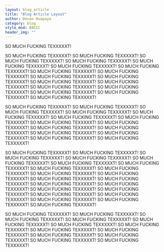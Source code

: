 ```yaml
---
layout: blog_article
title: "Blog Article Layout"
author: Devan Huapaya
category: blog
style_mod: BASIC
header_img: ""
---
```


SO MUCH FUCKING TEXXXXXT! 

<!-- Read More -->

SO MUCH FUCKING TEXXXXXT! SO MUCH FUCKING TEXXXXXT! SO MUCH FUCKING TEXXXXXT! SO MUCH FUCKING TEXXXXXT! SO MUCH FUCKING TEXXXXXT! SO MUCH FUCKING TEXXXXXT! SO MUCH FUCKING TEXXXXXT! SO MUCH FUCKING TEXXXXXT! SO MUCH FUCKING TEXXXXXT! SO MUCH FUCKING TEXXXXXT! SO MUCH FUCKING TEXXXXXT! SO MUCH FUCKING TEXXXXXT! SO MUCH FUCKING TEXXXXXT! SO MUCH FUCKING TEXXXXXT! SO MUCH FUCKING TEXXXXXT! SO MUCH FUCKING TEXXXXXT! SO MUCH FUCKING TEXXXXXT! SO MUCH FUCKING TEXXXXXT! 

SO MUCH FUCKING TEXXXXXT! SO MUCH FUCKING TEXXXXXT! SO MUCH FUCKING TEXXXXXT! SO MUCH FUCKING TEXXXXXT! SO MUCH FUCKING TEXXXXXT! SO MUCH FUCKING TEXXXXXT! SO MUCH FUCKING TEXXXXXT! SO MUCH FUCKING TEXXXXXT! SO MUCH FUCKING TEXXXXXT! SO MUCH FUCKING TEXXXXXT! SO MUCH FUCKING TEXXXXXT! SO MUCH FUCKING TEXXXXXT! SO MUCH FUCKING TEXXXXXT! 
SO MUCH FUCKING TEXXXXXT! 
SO MUCH FUCKING TEXXXXXT! 

SO MUCH FUCKING TEXXXXXT! SO MUCH FUCKING TEXXXXXT! SO MUCH FUCKING TEXXXXXT! SO MUCH FUCKING TEXXXXXT! SO MUCH FUCKING TEXXXXXT! SO MUCH FUCKING TEXXXXXT! SO MUCH FUCKING TEXXXXXT! SO MUCH FUCKING TEXXXXXT! SO MUCH FUCKING TEXXXXXT! SO MUCH FUCKING TEXXXXXT! SO MUCH FUCKING TEXXXXXT! SO MUCH FUCKING TEXXXXXT! SO MUCH FUCKING TEXXXXXT! SO MUCH FUCKING TEXXXXXT! SO MUCH FUCKING TEXXXXXT! SO MUCH FUCKING TEXXXXXT! SO MUCH FUCKING TEXXXXXT! SO MUCH FUCKING TEXXXXXT! SO MUCH FUCKING TEXXXXXT! SO MUCH FUCKING TEXXXXXT! SO MUCH FUCKING TEXXXXXT! SO MUCH FUCKING TEXXXXXT! 


SO MUCH FUCKING TEXXXXXT! SO MUCH FUCKING TEXXXXXT! SO MUCH FUCKING TEXXXXXT! SO MUCH FUCKING TEXXXXXT! SO MUCH FUCKING TEXXXXXT! SO MUCH FUCKING TEXXXXXT! SO MUCH FUCKING TEXXXXXT! SO MUCH FUCKING TEXXXXXT! SO MUCH FUCKING TEXXXXXT! SO MUCH FUCKING TEXXXXXT! SO MUCH FUCKING TEXXXXXT! SO MUCH FUCKING TEXXXXXT! SO MUCH FUCKING TEXXXXXT! 
